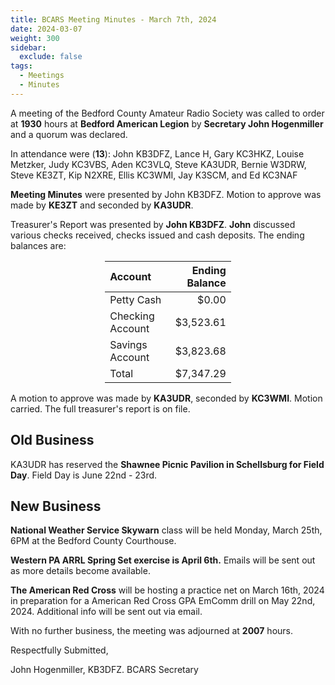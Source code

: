```yaml
---
title: BCARS Meeting Minutes - March 7th, 2024
date: 2024-03-07
weight: 300
sidebar:
  exclude: false
tags:
  - Meetings
  - Minutes
---
```



A meeting of the Bedford County Amateur Radio Society was called to order at **1930** hours at **Bedford American Legion** by **Secretary John Hogenmiller** and a quorum was declared.

In attendance were (**13**): <!--more--> John KB3DFZ, Lance H, Gary KC3HKZ, Louise Metzker, Judy KC3VBS, Aden KC3VLQ, Steve KA3UDR, Bernie W3DRW, Steve KE3ZT, Kip N2XRE, Ellis KC3WMI, Jay K3SCM, and Ed KC3NAF


**Meeting Minutes** were presented by John KB3DFZ. Motion to approve was made by **KE3ZT** and seconded by **KA3UDR**.

Treasurer's Report was presented by **John KB3DFZ**. **John** discussed various checks received, checks issued and cash deposits. The ending balances are:


<p><div style="margin-left: auto;
            margin-right: auto;
            width: 40%;">

|  Account          | Ending Balance |
|:------------------|---------------:|
| Petty Cash        |          $0.00 |
| Checking Account  |      $3,523.61 |
| Savings Account   |      $3,823.68 |
| Total             |      $7,347.29 |


</div></p>


A motion to approve was made by **KA3UDR**, seconded by **KC3WMI**. Motion carried. The full treasurer's report is on file.

## Old Business

KA3UDR has reserved the **Shawnee Picnic Pavilion in Schellsburg for Field Day**. Field Day is June 22nd - 23rd.

## New Business

**National Weather Service Skywarn** class will be held Monday, March 25th, 6PM at the Bedford County Courthouse. 

**Western PA ARRL Spring Set exercise is April 6th.** Emails will be sent out as more details become available.

**The American Red Cross** will be hosting a practice net on March 16th, 2024 in preparation for a American Red Cross GPA EmComm drill on May 22nd, 2024. Additional info will be sent out via email.


With no further business, the meeting was adjourned at **2007** hours.


Respectfully Submitted,



John Hogenmiller, KB3DFZ. 
BCARS Secretary	
